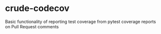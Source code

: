 # crude-codecov

Basic functionality of reporting test coverage from pytest coverage reports on Pull Request comments